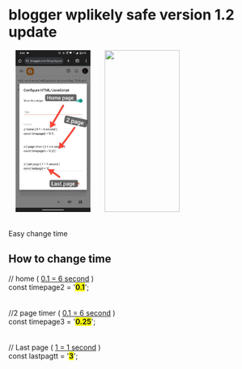 <h1>blogger wplikely safe version 1.2 update </h1>
<p>
  <a href="IMG_20240530_204958_823.jpg" style="margin-left: 1em; margin-right: 1em; text-align: center;"><img border="0" data-original-height="2340" data-original-width="1080" height="320" src="IMG_20240530_204958_823.jpg" width="148" /></a><a href="https://blogger.googleusercontent.com/img/b/R29vZ2xl/AVvXsEgY1nEA7RwnlUR200q_EzTu_qxsIdqftEjzChT5STprs_eShXORA5_ZKuf0HGIv5rvSCC1ME7g5ciOhLbhDSBPksNMukCyPSVUIjEWAvJlHeJ34SmJVRhmHDNsyTIed24Z_4s6YjDlF_OXMlZbwqZ01zW4GcKOGao_aAQHZOw00pYkV02n6uvzNFke9v8IQ/s1280/IMG_20240530_204958_823.jpg" style="margin-left: 1em; margin-right: 1em; text-align: center;"><img border="0" data-original-height="1280" data-original-width="590" height="320" src="https://blogger.googleusercontent.com/img/b/R29vZ2xl/AVvXsEgY1nEA7RwnlUR200q_EzTu_qxsIdqftEjzChT5STprs_eShXORA5_ZKuf0HGIv5rvSCC1ME7g5ciOhLbhDSBPksNMukCyPSVUIjEWAvJlHeJ34SmJVRhmHDNsyTIed24Z_4s6YjDlF_OXMlZbwqZ01zW4GcKOGao_aAQHZOw00pYkV02n6uvzNFke9v8IQ/s320/IMG_20240530_204958_823.jpg" width="148" /></a>
</p>
<br />Easy change time&nbsp;<br /><h2 style="text-align: left;">How to change time&nbsp;</h2>
<p></p>
<div>
  <div>// home ( <u>0.1 = 6 second</u> )</div>
  <div>const timepage2 = '<b style="background-color: #fcff01;">0.1</b>';</div>
  <div><br /></div>
  <div><br /></div>
  <div>//2 page timer ( <u>0.1 = 6 second</u> )</div>
  <div>
    const timepage3 = '<span style="background-color: #fcff01;"><b>0.25</b></span>';
  </div>
  <div><br /></div>
  <div><br /></div>
  <div>// Last page ( <u>1 = 1 second</u> )</div>
  <div>
    const lastpagtt = '<span style="background-color: #fcff01;"><b>3</b></span>';
  </div>
</div>
<div><br /></div>
